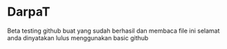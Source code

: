 # DarpaT
Beta testing github
buat yang sudah berhasil dan membaca file ini selamat anda dinyatakan lulus menggunakan basic github

